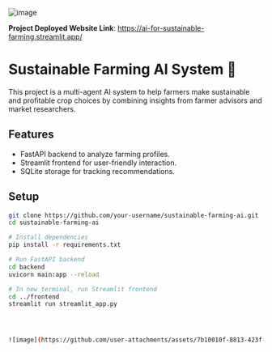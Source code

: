 ![image](https://github.com/user-attachments/assets/86d1c259-0e52-4da4-a501-015926ecec47)



**Project Deployed Website Link**: https://ai-for-sustainable-farming.streamlit.app/


# Sustainable Farming AI System 🌱

This project is a multi-agent AI system to help farmers make sustainable and profitable crop choices by combining insights from farmer advisors and market researchers.

## Features

- FastAPI backend to analyze farming profiles.
- Streamlit frontend for user-friendly interaction.
- SQLite storage for tracking recommendations.

## Setup

```bash
git clone https://github.com/your-username/sustainable-farming-ai.git
cd sustainable-farming-ai

# Install dependencies
pip install -r requirements.txt

# Run FastAPI backend
cd backend
uvicorn main:app --reload

# In new terminal, run Streamlit frontend
cd ../frontend
streamlit run streamlit_app.py




![image](https://github.com/user-attachments/assets/7b10010f-8813-423f-9afd-92a3a94405fb)

